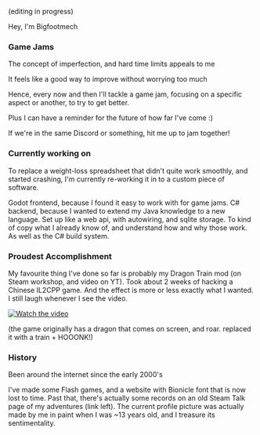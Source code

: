 (editing in progress)

Hey, I'm Bigfootmech

### Game Jams
The concept of imperfection, and hard time limits appeals to me

It feels like a good way to improve without worrying too much

Hence, every now and then I'll tackle a game jam, focusing on a specific aspect or another, to try to get better.

Plus I can have a reminder for the future of how far I've come :)

If we're in the same Discord or something, hit me up to jam together!

### Currently working on
To replace a weight-loss spreadsheet that didn't quite work smoothly, and started crashing, I'm currently re-working it in to a custom piece of software.

Godot frontend, because I found it easy to work with for game jams. 
C# backend, because I wanted to extend my Java knowledge to a new language.
Set up like a web api, with autowiring, and sqlite storage. To kind of copy what I already know of, and understand how and why those work. As well as the C# build system.

### Proudest Accomplishment
My favourite thing I've done so far is probably my Dragon Train mod (on Steam workshop, and video on YT).
Took about 2 weeks of hacking a Chinese IL2CPP game. And the effect is more or less exactly what I wanted.
I still laugh whenever I see the video.

[![Watch the video](https://img.youtube.com/vi/SkxfaQwUHeY/0.jpg)](https://www.youtube.com/watch?v=SkxfaQwUHeY)


(the game originally has a dragon that comes on screen, and roar. replaced it with a train + HOOONK!)

### History
Been around the internet since the early 2000's

I've made some Flash games, and a website with Bionicle font that is now lost to time. 
Past that, there's actually some records on an old Steam Talk page of my adventures (link left).
The current profile picture was actually made by me in paint when I was ~13 years old, and I treasure its sentimentality.

<!--
## Hi there 👋
**Bigfootmech/Bigfootmech** is a ✨ _special_ ✨ repository because its `README.md` (this file) appears on your GitHub profile.

Here are some ideas to get you started:

- 🔭 I’m currently working on ...
- 🌱 I’m currently learning ...
- 👯 I’m looking to collaborate on ...
- 🤔 I’m looking for help with ...
- 💬 Ask me about ...
- 📫 How to reach me: ...
- 😄 Pronouns: ...
- ⚡ Fun fact: ...
-->
